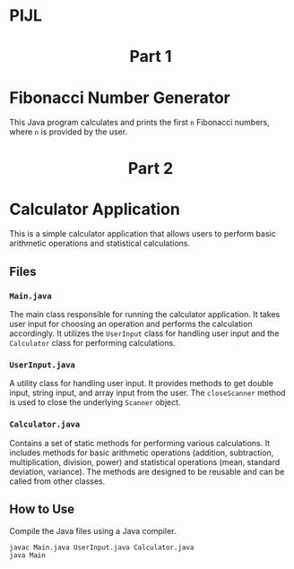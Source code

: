 # PIJL
<h1 align=center>Part 1</h1>

# Fibonacci Number Generator

This Java program calculates and prints the first `n` Fibonacci numbers, where `n` is provided by the user.

<h1 align=center>Part 2</h1>

# Calculator Application

This is a simple calculator application that allows users to perform basic arithmetic operations and statistical calculations.

## Files

### `Main.java`

The main class responsible for running the calculator application. It takes user input for choosing an operation and performs the calculation accordingly. It utilizes the `UserInput` class for handling user input and the `Calculator` class for performing calculations.

### `UserInput.java`

A utility class for handling user input. It provides methods to get double input, string input, and array input from the user. The `closeScanner` method is used to close the underlying `Scanner` object.

### `Calculator.java`

Contains a set of static methods for performing various calculations. It includes methods for basic arithmetic operations (addition, subtraction, multiplication, division, power) and statistical operations (mean, standard deviation, variance). The methods are designed to be reusable and can be called from other classes.

## How to Use

Compile the Java files using a Java compiler.

   ```bash
   javac Main.java UserInput.java Calculator.java
   java Main
